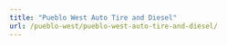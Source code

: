 ```yaml
---
title: "Pueblo West Auto Tire and Diesel"
url: /pueblo-west/pueblo-west-auto-tire-and-diesel/
---
```

